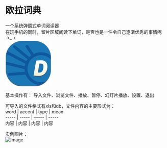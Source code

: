 # 欧拉词典
一个系统弹窗式单词阅读器  
在玩手机的同时，留片区域阅读下单词，是否也是一件令自己逐渐优秀的事情呢→_→  
![image](https://github.com/WaSuper/OluDictionary/blob/main/res/drawable-xxhdpi/ic_launcher.png)

基本操作有：
导入文件、浏览文件、播放、暂停、幻灯片播放、设置、退出

可导入的文件格式有xls和db，文件内容的主要形式为：  
 word | accent | type | mean  
 ----- | ----- | ----- | -----  
 内容 | 内容 | 内容 | 内容  

实例图片：  
![image](https://github.com/WaSuper/OluDictionary/blob/main/%E7%A4%BA%E4%BE%8B%E5%9B%BE%E7%89%87/1_mian.jpg)
